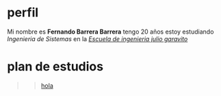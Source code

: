 # perfil
   Mi nombre es **Fernando Barrera Barrera**  tengo 20 años estoy estudiando *Ingenieria de Sistemas* en la [*Escuela de ingenieria julio garavito*][2]
# plan de estudios    
>>[hola][1]











[1]:https://www.frlp.utn.edu.ar/sites/default/files/inline-images/sistemas_0.jpg
[2]:https://www.escuelaing.edu.co/es/